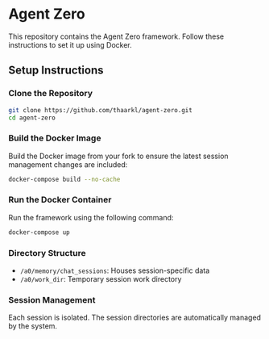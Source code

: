 # Agent Zero

This repository contains the Agent Zero framework. Follow these instructions to set it up using Docker.

## Setup Instructions

### Clone the Repository
```bash
git clone https://github.com/thaarkl/agent-zero.git
cd agent-zero
```

### Build the Docker Image
Build the Docker image from your fork to ensure the latest session management changes are included:
```bash
docker-compose build --no-cache
```

### Run the Docker Container
Run the framework using the following command:
```bash
docker-compose up
```

### Directory Structure
- `/a0/memory/chat_sessions`: Houses session-specific data
- `/a0/work_dir`: Temporary session work directory

### Session Management
Each session is isolated. The session directories are automatically managed by the system.
